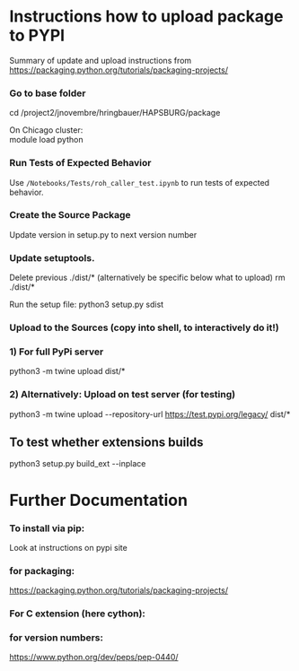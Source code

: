 # Instructions how to upload package to PYPI

Summary of update and upload instructions from https://packaging.python.org/tutorials/packaging-projects/

### Go to base folder
cd /project2/jnovembre/hringbauer/HAPSBURG/package

On Chicago cluster:  
module load python

### Run Tests of Expected Behavior
Use `/Notebooks/Tests/roh_caller_test.ipynb` to run tests of expected behavior. 

### Create the Source Package 
Update version in setup.py to next version number

### Update setuptools. 
Delete previous ./dist/* (alternatively be specific below what to upload)
rm ./dist/*

Run the setup file:
python3 setup.py sdist

### Upload to the Sources (copy into shell, to interactively do it!)
### 1) For full PyPi server
python3 -m twine upload dist/* 
### 2) Alternatively: Upload on test server (for testing)
python3 -m twine upload --repository-url https://test.pypi.org/legacy/ dist/* 


## To test whether extensions builds
python3 setup.py build_ext --inplace

# Further Documentation 
### To install via pip:
Look at instructions on pypi site

### for packaging: 
https://packaging.python.org/tutorials/packaging-projects/

### For C extension (here cython):

### for version numbers:
https://www.python.org/dev/peps/pep-0440/

